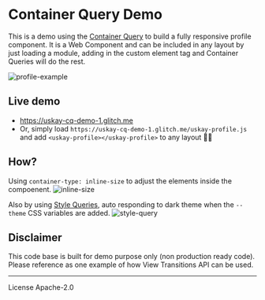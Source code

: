 # Container Query Demo
This is a demo using the [Container Query](https://developer.mozilla.org/en-US/docs/Web/CSS/CSS_container_queries) to build a fully responsive profile component. It is a Web Component and can be included in any layout by just loading a module, adding in the custom element tag and Container Queries will do the rest.

![profile-example](https://cdn.glitch.global/656be8d9-e8a7-4871-8cb9-38724c172a12/profile-example.png?v=1686284690195)

## Live demo
- https://uskay-cq-demo-1.glitch.me
- Or, simply load `https://uskay-cq-demo-1.glitch.me/uskay-profile.js` and add `<uskay-profile></uskay-profile>` to any layout 🧑‍🦲

## How?
Using `container-type: inline-size` to adjust the elements inside the compoenent.
![inline-size](https://cdn.glitch.global/656be8d9-e8a7-4871-8cb9-38724c172a12/inline-size.png?v=1686286212755)

Also by using [Style Queries](https://developer.chrome.com/blog/style-queries/), auto responding to dark theme when the `--theme` CSS variables are added.
![style-query](https://cdn.glitch.global/656be8d9-e8a7-4871-8cb9-38724c172a12/style-query.png?v=1686286211840)

## Disclaimer
This code base is built for demo purpose only (non production ready code). Please reference as one example of how View Transitions API can be used.

---

License Apache-2.0